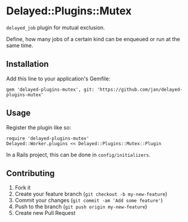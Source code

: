 # Delayed::Plugins::Mutex

`delayed_job` plugin for mutual exclusion.

Define, how many jobs of a certain kind can be enqueued or run at the same time.

## Installation

Add this line to your application's Gemfile:

    gem 'delayed-plugins-mutex', git: 'https://github.com/jan/delayed-plugins-mutex'

## Usage

Register the plugin like so:

    require 'delayed-plugins-mutex'
    Delayed::Worker.plugins << Delayed::Plugins::Mutex::Plugin

In a Rails project, this can be done in `config/initializers`.

## Contributing

1. Fork it
2. Create your feature branch (`git checkout -b my-new-feature`)
3. Commit your changes (`git commit -am 'Add some feature'`)
4. Push to the branch (`git push origin my-new-feature`)
5. Create new Pull Request